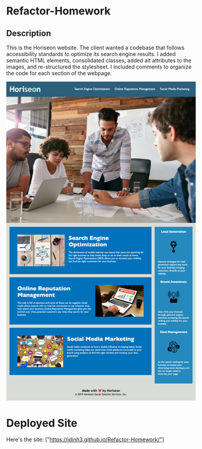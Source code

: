 # Refactor-Homework

## Description

This is the Horiseon website. The client wanted a codebase that follows accessibility standards to optimize its search engine results. I added semantic HTML elements, consolidated classes, added alt attributes to the images, and re-structured the stylesheet. I included comments to organize the code for each section of the webpage.

![Refactor-Homework-Site](./assets/images/Refactor-Homework-Screenshot.png)

# Deployed Site

Here's the site:
["https://jdinh3.github.io/Refactor-Homework/"]
